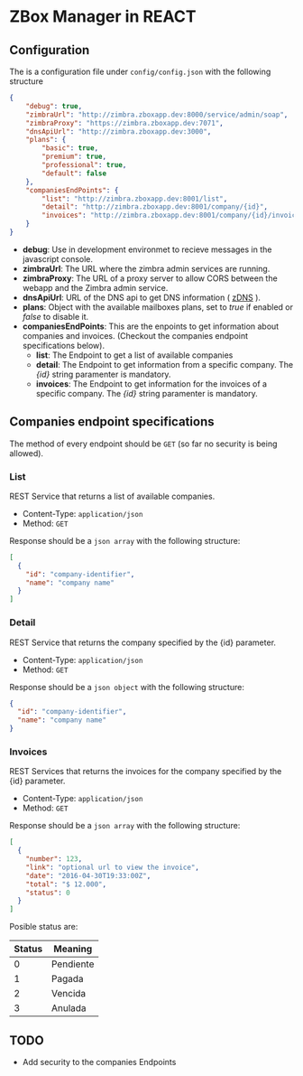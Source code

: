# ZBox Manager in REACT

## Configuration

The is a configuration file under `config/config.json` with the following structure

```json
{
    "debug": true,
    "zimbraUrl": "http://zimbra.zboxapp.dev:8000/service/admin/soap",
    "zimbraProxy": "https://zimbra.zboxapp.dev:7071",
    "dnsApiUrl": "http://zimbra.zboxapp.dev:3000",
    "plans": {
        "basic": true,
        "premium": true,
        "professional": true,
        "default": false
    },
    "companiesEndPoints": {
        "list": "http://zimbra.zboxapp.dev:8001/list",
        "detail": "http://zimbra.zboxapp.dev:8001/company/{id}",
        "invoices": "http://zimbra.zboxapp.dev:8001/company/{id}/invoices"
    }
}

```

* **debug**: Use in development environmet to recieve messages in the javascript console.
* **zimbraUrl**: The URL where the zimbra admin services are running.
* **zimbraProxy**: The URL of a proxy server to allow CORS between the webapp and the Zimbra admin service.
* **dnsApiUrl**: URL of the DNS api to get DNS information ( [zDNS](https://github.com/ZBoxApp/zDNS) ).
* **plans**: Object with the available mailboxes plans, set to *true* if enabled or *false* to disable it.
* **companiesEndPoints**: This are the enpoints to get information about companies and invoices. (Checkout the companies endpoint specifications below).
  * **list**: The Endpoint to get a list of available companies
  * **detail**: The Endpoint to get information from a specific company. The *{id}* string paramenter is mandatory.
  * **invoices**: The Endpoint to get information for the invoices of a specific company. The *{id}* string paramenter is mandatory.
  
  
## Companies endpoint specifications

The method of every endpoint should be `GET` (so far no security is being allowed).

### List
REST Service that returns a list of available companies.
  
  * Content-Type: `application/json`
  * Method: `GET`

Response should be a `json array` with the following structure:
```json
[
  {
    "id": "company-identifier",
    "name": "company name"
  }
]
```

### Detail
REST Service that returns the company specified by the {id} parameter.
  
  * Content-Type: `application/json`
  * Method: `GET`

Response should be a `json object` with the following structure:
```json
{
  "id": "company-identifier",
  "name": "company name"
}
```


### Invoices
REST Services that returns the invoices for the company specified by the {id} parameter.

  * Content-Type: `application/json`
  * Method: `GET`
  
Response should be a `json array` with the following structure:
```json
[
  {
    "number": 123,
    "link": "optional url to view the invoice",
    "date": "2016-04-30T19:33:00Z",
    "total": "$ 12.000",
    "status": 0
  }
]
```

Posible status are:

|  Status  | Meaning   |
| -------- | --------- |
|    0     | Pendiente |
|    1     | Pagada    |
|    2     | Vencida   |
|    3     | Anulada   |

## TODO

* Add security to the companies Endpoints
